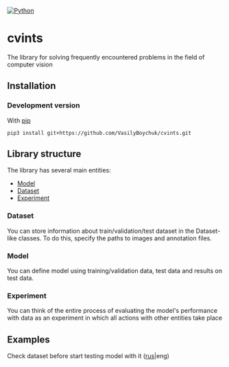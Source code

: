 [![Python](https://img.shields.io/badge/python-3.6-blue.svg)](https://python.org)


# cvints

The library for solving frequently encountered problems in the field of computer vision


## Installation

### Development version

With [pip](https://pip.pypa.io/en/stable/)
```
pip3 install git+https://github.com/VasilyBoychuk/cvints.git
```

## Library structure

The library has several main entities:

- [Model](https://github.com/VasilyBoychuk/cvints/blob/master/cvints/model.py)
- [Dataset](https://github.com/VasilyBoychuk/cvints/blob/master/cvints/dataset.py)
- [Experiment](https://github.com/VasilyBoychuk/cvints/blob/master/cvints/experiment.py)

### Dataset

You can store information about train/validation/test dataset in the Dataset-like classes. 
To do this, specify the paths to images and annotation files. 

### Model 

You can define model using training/validation data, test data and results on test data.

### Experiment

You can think of the entire process of evaluating the model's performance with data as an experiment 
in which all actions with other entities take place


## Examples

Check dataset before start testing model with it ([rus](https://github.com/VasilyBoychuk/cvints/blob/master/examples/rus/Check%20dataset.ipynb)|eng)